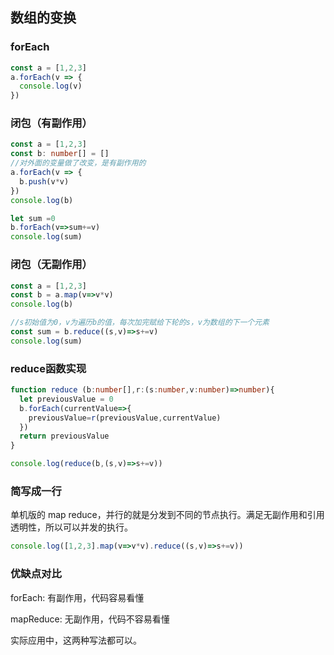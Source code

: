 ## 数组的变换

### forEach

```typescript
const a = [1,2,3]
a.forEach(v => {
  console.log(v)
})
```



### 闭包（有副作用）

```typescript
const a = [1,2,3]
const b: number[] = []
//对外面的变量做了改变，是有副作用的
a.forEach(v => {
  b.push(v*v)
})
console.log(b)

let sum =0
b.forEach(v=>sum+=v)
console.log(sum)
```

### 闭包（无副作用）

```typescript
const a = [1,2,3]
const b = a.map(v=>v*v)
console.log(b)

//s初始值为0，v为遍历b的值，每次加完赋给下轮的s，v为数组的下一个元素
const sum = b.reduce((s,v)=>s+=v)
console.log(sum)
```

### reduce函数实现

```typescript
function reduce (b:number[],r:(s:number,v:number)=>number){
  let previousValue = 0
  b.forEach(currentValue=>{
    previousValue=r(previousValue,currentValue)
  })
  return previousValue
}

console.log(reduce(b,(s,v)=>s+=v))
```

### 简写成一行

单机版的 map  reduce，并行的就是分发到不同的节点执行。满足无副作用和引用透明性，所以可以并发的执行。

```typescript
console.log([1,2,3].map(v=>v*v).reduce((s,v)=>s+=v))
```



### 优缺点对比

forEach: 有副作用，代码容易看懂

mapReduce: 无副作用，代码不容易看懂

实际应用中，这两种写法都可以。
